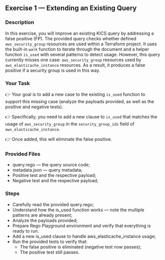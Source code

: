 ## Exercise 1 — Extending an Existing Query
### Description
In this exercise, you will improve an existing KICS query by addressing a false positive (FP).
The provided query checks whether defined `aws_security_group` resources are used within a Terraform project. It uses the built-in `walk` function to iterate through the document and a helper function `is_used` with several patterns to detect usage.
However, this query currently misses one case: `aws_security_group` resources used by `aws_elasticache_instance` resources. As a result, it produces a false positive if a security group is used in this way.

### Your Task
👉 Your goal is to add a new case to the existing `is_used` function to support this missing case (analyze the payloads provided, as well as the positive and negative tests).

👉 Specifically, you need to add a new clause to `is_used` that matches the usage of `aws_security_group` in the `security_group_ids` field of `aws_elasticache_instance`.

👉 Once added, this will eliminate the false positive.

### Provided Files
- query.rego — the query source code;
- metadata.json — query metadata;
- Positive test and the respective payload;
- Negative test and the respective payload;

### Steps
- Carefully read the provided query.rego;
- Understand how the is_used function works — note the multiple patterns are already present;
- Analyze the payloads provided;
- Prepare Rego Playground environment and verify that everything is ready to run.
- Add a new is_used clause to handle aws_elasticache_instance usage;
- Run the provided tests to verify that:
  - The false positive is eliminated (negative test now passes);
  - The positive test still passes.
